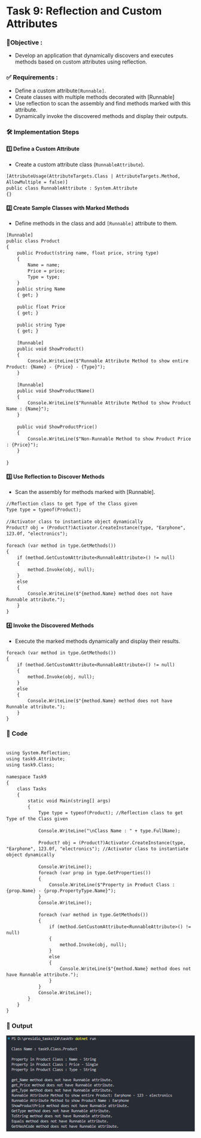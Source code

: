 
# Task 9: Reflection and Custom Attributes


### 🎯Objective :

- Develop an application that dynamically discovers and executes methods based on custom attributes using reflection.


###  ✅  Requirements :

- Define a custom attribute`[Runnable]`.
- Create classes with multiple methods decorated with [Runnable]
- Use reflection to scan the assembly and find methods marked with this attribute.
- Dynamically invoke the discovered methods and display their outputs.


###  🛠 Implementation Steps


#### 1️⃣ Define a Custom Attribute

- Create a custom attribute class (`RunnableAttribute`).

```
[AttributeUsage(AttributeTargets.Class | AttributeTargets.Method, AllowMultiple = false)]
public class RunnableAttribute : System.Attribute
{}
```

#### 2️⃣ Create Sample Classes with Marked Methods

- Define methods in the class and add `[Runnable]` attribute to them.

```
[Runnable]
public class Product
{
    public Product(string name, float price, string type)
    {
        Name = name;
        Price = price;
        Type = type;
    }
    public string Name
    { get; }

    public float Price
    { get; }

    public string Type
    { get; }

    [Runnable]
    public void ShowProduct()
    {
        Console.WriteLine($"Runnable Attribute Method to show entire Product: {Name} - {Price} - {Type}");
    }

    [Runnable]
    public void ShowProductName()
    {
        Console.WriteLine($"Runnable Attribute Method to show Product Name : {Name}");
    }

    public void ShowProductPrice()
    {
        Console.WriteLine($"Non-Runnable Method to show Product Price : {Price}");
    }

}
```

#### 3️⃣ Use Reflection to Discover Methods

- Scan the assembly for methods marked with [Runnable].

```
//Reflection class to get Type of the Class given
Type type = typeof(Product); 

//Activator class to instantiate object dynamically
Product? obj = (Product?)Activator.CreateInstance(type, "Earphone", 123.0f, "electronics"); 

foreach (var method in type.GetMethods())
{
    if (method.GetCustomAttribute<RunnableAttribute>() != null)
    {
        method.Invoke(obj, null);
    }
    else
    {
        Console.WriteLine($"{method.Name} method does not have Runnable attribute.");
    }
}

```

#### 4️⃣ Invoke the Discovered Methods


- Execute the marked methods dynamically and display their results.

```
foreach (var method in type.GetMethods())
{
    if (method.GetCustomAttribute<RunnableAttribute>() != null)
    {
        method.Invoke(obj, null);
    }
    else
    {
        Console.WriteLine($"{method.Name} method does not have Runnable attribute.");
    }
}
```

### 📝 Code

```

using System.Reflection;
using task9.Attribute;
using task9.Class;

namespace Task9
{
    class Tasks
    {
        static void Main(string[] args)
        {
            Type type = typeof(Product); //Reflection class to get Type of the Class given

            Console.WriteLine("\nClass Name : " + type.FullName);

            Product? obj = (Product?)Activator.CreateInstance(type, "Earphone", 123.0f, "electronics"); //Activator class to instantiate object dynamically
           
            Console.WriteLine();
            foreach (var prop in type.GetProperties())
            {
                Console.WriteLine($"Property in Product Class : {prop.Name} - {prop.PropertyType.Name}");
            }
            Console.WriteLine();

            foreach (var method in type.GetMethods())
            {
                if (method.GetCustomAttribute<RunnableAttribute>() != null)
                {
                    method.Invoke(obj, null);
                }
                else
                {
                    Console.WriteLine($"{method.Name} method does not have Runnable attribute.");
                }
            }
            Console.WriteLine();
        }
    }
}
```

### 📌 Output

![View 1](./images/image1.png)